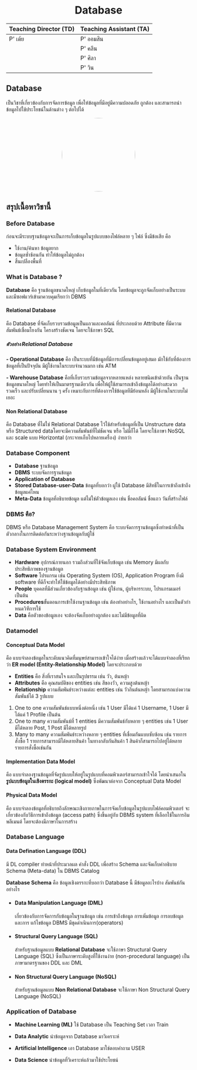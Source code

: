 
<div align="center">
<h1>Database</h1>
</div>

<!-- <div align="center">
<img src="https://scontent.fbkk5-5.fna.fbcdn.net/v/t1.6435-9/170377217_2882685505341750_1351321312628421708_n.jpg?_nc_cat=104&ccb=1-7&_nc_sid=09cbfe&_nc_eui2=AeEEAGLzqC1tJKaSZBj1x70N6AZQayyo2vvoBlBrLKja-2ALCPhrPacmTWx00Q-_GIv64x8N2m6XBP0m-ybMUxpt&_nc_ohc=we1Zxg7Ch3cAX8k_3vT&_nc_ht=scontent.fbkk5-5.fna&oh=00_AT_o2IQfWmnZk9HpoScJYuU8Xs0BaM_NHV6WfT7F2l9CVw&oe=63780532" height="auto" width="200" style="border-radius:50%" align="center">
<img src="https://scontent.fbkk4-3.fna.fbcdn.net/v/t1.15752-9/311525063_681284779849441_783287439963387768_n.jpg?_nc_cat=100&ccb=1-7&_nc_sid=ae9488&_nc_eui2=AeFlK4RFFXOV-TvNIyQUtyimWcfKu_p4xkBZx8q7-njGQIXKM06hK58oLTpYkSm2pkabdRtr3h1KliL6vmTVOtzY&_nc_ohc=B_ZK7AHmbRkAX91mGLV&_nc_ht=scontent.fbkk4-3.fna&oh=03_AdRp_mmCaeDGYchuTKP6JyquzjX0Zn1FqsSSNCLHRTVULA&oe=637977EF"  height="200" width="200" style="border-radius:50%" align="center">
<img src="https://scontent.fbkk5-4.fna.fbcdn.net/v/t39.30808-6/289306508_1412635805847564_8480532142388056882_n.jpg?stp=dst-jpg_s851x315&_nc_cat=110&ccb=1-7&_nc_sid=da31f3&_nc_eui2=AeEXlDVBaHguEit_Xy9i1Hww9mBjuNQdXaD2YGO41B1doJWRBJg9bV48u07NLu5riNgaY8XEhotPRjMKRGlTiqGP&_nc_ohc=yss9DW0z9N8AX_5xaV8&_nc_oc=AQkTpWh6j1UDom903B6e1Q9utoGv2hwdQx-jVSKznSlG6TdFLZxCYewUV-WFZIP8dCM&tn=ecIFbzG8RDkXuOae&_nc_ht=scontent.fbkk5-4.fna&oh=00_AT9ZqjQqaf2_N6i1L67rtarBtzVjWNq_P2mT7KytbyV8Ag&oe=6357AAFE" height="auto" width="200" style="border-radius:50%" align="center">
<img src="https://scontent.fbkk5-1.fna.fbcdn.net/v/t39.30808-6/294232138_1467194293729514_8704254697249458315_n.jpg?_nc_cat=109&ccb=1-7&_nc_sid=09cbfe&_nc_eui2=AeEkfScKNh5eqrarG4WaCdfKzlpw62K8eOXOWnDrYrx45RfpkFNeCvE1vwSDmhpTDohj_FXpMX47Z-1GNXpyDMdY&_nc_ohc=xhVqrmt6lXIAX8KMjTf&_nc_ht=scontent.fbkk5-1.fna&oh=00_AT_vshQMXRyoiW6KMRw4YoXEbFm9kwQ3EoPRfiaWZF9iqQ&oe=6358B538" height="auto" width="200" style="border-radius:50%" align="center">
<img src="https://scontent.fbkk5-7.fna.fbcdn.net/v/t39.30808-6/305225610_3324915027791142_1279392730546052545_n.jpg?_nc_cat=107&ccb=1-7&_nc_sid=09cbfe&_nc_eui2=AeGdeEX_l14lQ9nwDOujshnrXSsQ4hSefkJdKxDiFJ5-QrK3XkmS48jUPgrGgKTDvI17fm9BS5RS8tVZCwZjGWhn&_nc_ohc=yq77MX3bQEkAX_uvG3b&_nc_ht=scontent.fbkk5-7.fna&oh=00_AT9vAHiqlf_dzUAwlYrFvypSBDFcF46T7vckSAH82SV1dg&oe=63577A34" height="auto" width="200" style="border-radius:50%" align="center">

</div> -->

<div align="center">

|Teaching Director (TD) | Teaching Assistant (TA) |
|-------|------|
| P' เต้ย | P' ออมสิน  |
|  | P' คลีน  |
|  | P' ศิลา  |
|  | P' วิน  |

</div>




## Database 
เป็นวิชาที่เกี่ยวข้องกับการจัดการข้อมูล เพื่อให้ข้อมูลที่มีอยู่มีความปลอดภัย ถูกต้อง และสามารถนำข้อมูลไปใช้ประโยชน์ในด้านต่าง ๆ ต่อไปได้

<div align="center">
<img src="https://scontent.fbkk3-6.fna.fbcdn.net/v/t1.15752-9/311934395_5482798898436717_7630137386970688691_n.jpg?_nc_cat=106&ccb=1-7&_nc_sid=ae9488&_nc_eui2=AeFZ-0nauVTtumvrmFI_FuX2p0_VMUtufyKnT9UxS25_IrK0ncsSgZn5kNb-t-x79HeuGmme81HlbDGB-Qksrg9V&_nc_ohc=7WaqjRfmn3MAX-m1scs&_nc_ht=scontent.fbkk3-6.fna&oh=03_AdQBqb0O7YcjARFX-U4e1hqgKUMnLSzdTv03xZ4Auu7Z8g&oe=63785B4F" height="auto" width="200" style="border-radius:50%" align="center">
</div>


## สรุปเนื้อหาวิชานี้

### Before Database
ก่อนจะมีระบบฐานข้อมูลจะเป็นการเก็บข้อมูลในรูปแบบของไฟล์หลาย ๆ ไฟล์ ซึ่งมีข้อเสีย คือ
 - ใช้งาน/ค้นหา ข้อมูลยาก
 - ข้อมูลซ้ำซ้อนกัน ทำให้ข้อมูลไม่ถูกต้อง
 - สิ้นเปลืองพื้นที่
### What is Database ?
**Database** คือ ฐานข้อมูลขนาดใหญ่ เก็บข้อมูลในที่เดียวกัน โดยข้อมูลจะถูกจัดเก็บอย่างเป็นระบบ และมีซอฟแวร์เข้ามาควบคุมเรียกว่า DBMS
#### Relational Database 
คือ Database ที่จัดเก็บรวบรวมข้อมูลเป็นแถวและคอลัมน์ ที่ประกอบด้วย Attribute ที่มีความสัมพันธ์เชื่อมโยงกัน โครงสร้างชัดเจน โดยจะใช้ภาษา SQL
##### ตัวอย่าง Relational Database
**- Operational Database**
คือ เป็นระบบที่มีข้อมูลที่มีการเปลี่ยนข้อมูลอยู่เสมอ มักใช้กับที่ต้องการข้อมูลที่เป็นปัจจุบัน มีผู้ใช้งานในระบบจำนวนมาก เช่น ATM

**- Warehouse Database**
คือที่เก็บรวบรวมข้อมูลจากหลายแหล่ง หลายชนิดเข้าด้วยกัน เป็นฐานข้อมูลขนาดใหญ่ โดยทำให้เป็นมาตรฐานเดียวกัน เพื่อให้ผู้ใช้สามารถเข้าถึงข้อมูลได้อย่างสะดวกรวดเร็ว และปรับเปลี่ยนนาน ๆ ครั้ง เหมาะกับการที่ต้องการใช้ข้อมูลทีมีย้อนหลัง มีผู้ใช้งานในระบบไม่เยอะ
#### Non Relational Database
คือ Database ที่ไม่ใช่ Relational Database ไว้ใช้สำหรับข้อมูลที่เป็น Unstructure data หรือ Structured dataโดยจะมีความสัมพันธ์ที่ไม่ชัดเจน หรือ ไม่มีก็ได้ โดยจะใช้ภาษา NoSQL และ scale แบบ Horizontal (กระจายเก็บไปหลายเครื่อง) ง่ายกว่า

### Database Component
 - **Database** ฐานข้อมูล
 - **DBMS** ระบบจัดการฐานข้อมูล
 - **Application of Database** 
 - **Stored Database-user-Data** ข้อมูลที่บอกว่า ผู่ใช้ Database มีสิทธิ์ในการเข้าถึงเข้าถึงข้อมูลแค่ไหน
 - **Meta-Data** ข้อมูลที่อธิบายข้อมูล แต่ไม่ใช่ตัวข้อมูลเอง เช่น ชื่อคอลัมน์ ชื่อแถว วันที่สร้างไฟล์

### DBMS คือ?
DBMS หรือ Database Management System คือ ระบบจัดการฐานข้อมูลซึ่งทำหน้าที่เป็นตัวกลางในการติดต่อกันระหว่างฐานข้อมูลกับผู้ใช้
### Database System Environment
 - **Hardware** อุปกรณ์ภายนอก รวมถึงส่วนที่ใช้จัดเก็บข้อมูล เช่น Memory มีผลกับประสิทธิภาพของฐานข้อมูล
 - **Software** โปรแกรม เช่น Operating System (OS), Application Program ยิ่งมี software ที่ดีก็จะทำให้ใช้ข้อมูลได้อย่างมีประสิทธิภาพ
 - **People** บุคคลที่มีส่วนเกี่ยวข้องกับฐานข้อมูล เช่น ผู้ใช้งาน, ผู้บริหารระบบ, โปรแกรมเมอร์ เป็นต้น
 - **Procedures**ขั้นตอนการเข้าใช้งานฐานข้อมูล เช่น ต้องทำอย่างไร, ใช้งานอย่างไร และเป็นตัวกำหนดวิฑีการใช้
 - **Data** คือตัวของข้อมูลเอง จะต้องจัดเก็บอย่างถูกต้อง และไม่มีข้อมูลที่ผิด
 
### Datamodel
#### Conceptual Data Model
คือ แบบจำลองข้อมูลในระดับแนวคิดที่มนุษย์สามารถเข้าใจได้ง่าย เมื่อสร้างแล้วจะได้แบบจำลองที่เรียกว่า **ER model (Entity-Relationship Model)** โดยจะประกอบด้วย
-   **Entities** คือ สิ่งที่เราสนใจ และเป็นรูปธรรม เช่น วัว, ต้นหญ้า
-   **Attributes** คือ คุณสมบัติของ entities เช่น สีของวัว, ความสูงต้นหญ้า
-   **Relationship** ความสัมพันธ์ระหว่างแต่ละ entities เช่น วัวกินต้นหญ้า โดยสามารถแบ่งความสัมพันธ์ได้ 3 รูปแบบ
1.  One to one ความสัมพันธ์แบบหนึ่งต่อหนึ่ง เช่น 1 User มีได้แค่ 1 Username, 1 User มีได้แค่ 1 Profile เป็นต้น
2.  One to many ความสัมพันธ์ที่ 1 entities มีความสัมพันธ์กับหลาย ๆ entities เช่น 1 User มีได้หลาย Post, 1 Post มีได้หลายรูป
3.  Many to many ความสัมพันธ์ระหว่างหลาย ๆ entities ที่เชื่อมกันแบบซับซ้อน เช่น รายการสั่งซื้อ 1 รายการสามารถมีได้หลายสินค้า ในทางกลับกันสินค้า 1 สินค้าก็สามารถไปอยู่ได้หลายรายการสั่งซื้อเช่นกัน
#### Implementation Data Model
คือ แบบจำลองฐานข้อมูลที่จัดรูปแบบให้อยู่ในรูปแบบที่คอมพิวเตอร์สามารถเข้าใจได้ โดยนำเสนอใน**รูปแบบข้อมูลในเชิงตรรกะ (logical model)** ซึ่งพัฒนาต่อจาก Conceptual Data Model
#### Physical Data Model
คือ แบบจำลองข้อมูลที่อธิบายถึงลักษณะเชิงกายภาพในการจัดเก็บข้อมูลในรูปแบบไฟล์คอมพิวเตอร์ จะเกี่ยวข้องกับวิธีการเข้าถึงข้อมูล (access path) ซึ่งขึ้นอยู่กับ DBMS system ที่เลือกใช้ในการอิมพลีเมนต์ โดยจะต้องมีภาษาในการสร้าง
### Database Language
#### Data Defination Language (DDL)
มี DL compiler ทำหน้าที่ประมวลผล คำสั่ง DDL เพื่อสร้าง Schema และจัดเก็บคำอธิบาย Schema (Meta-data) ใน DBMS Catalog 

**Database Schema** คือ ข้อมูลเชิงตรรกะที่บอกว่า Database นี้ มีข้อมูลอะไรบ้าง สัมพันธ์กันอย่างไร
- #### Data Manipulation Language (DML)
    เกี่ยวข้องกับการจัดการกับข้อมูลในฐานข้อมูล เช่น การเข้าถึงข้อมูล การเพิ่มข้อมูล การลบข้อมูล และการ แก้ไขข้อมูล DBMS มีชุดดำเนินการ(operators)
- #### Structural Query Language (SQL)
    สำหรับฐานข้อมูลแบบ **Relational Database** จะใช้ภาษา Structural Query Language (SQL) ซึ่งเป็นภาษาระดับสูงที่ใช้งานง่าย (non-procedural Ianguage) เป็นภาษามาตรฐานของ DDL และ DML
- #### Non Structural Query Language (NoSQL)
    สำหรับฐานข้อมูลแบบ **Non Relational Database** จะใช้ภาษา Non Structural Query Language (NoSQL)
### Application of Database
- **Machine Learning (ML)** ใช้ Database เป็น Teaching Set เวลา Train

- **Data Analytic** นำข้อมูลจาก Database มาวิเคราะห์

- **Artificial Intelligence** เอา Database มาใช่ตอบคำถาม USER

- **Data Science** นำข้อมูลที่วิเคราะห์แล้วมาใช้ประโยชน์